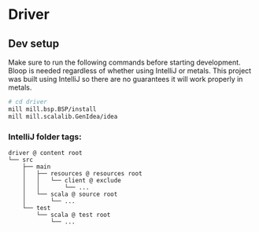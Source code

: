 # Driver

## Dev setup

Make sure to run the following commands before starting development. Bloop is needed regardless of whether using
IntelliJ or metals. This project was built using IntelliJ so there are no guarantees it will work properly in metals.

```sh
# cd driver
mill mill.bsp.BSP/install
mill mill.scalalib.GenIdea/idea
```

### IntelliJ folder tags:

```
driver @ content root
└── src
    ├── main
    │   ├── resources @ resources root
    │   │   └── client @ exclude
    │   │       └── ...
    │   └── scala @ source root
    │       └── ...
    └── test
        └── scala @ test root
            └── ...
```
